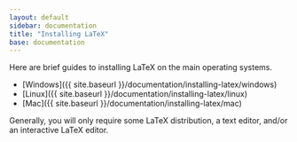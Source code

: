 ```yaml
---
layout: default
sidebar: documentation
title: "Installing LaTeX"
base: documentation
---
```


Here are brief guides to installing LaTeX on the main operating systems. 

- [Windows]({{ site.baseurl }}/documentation/installing-latex/windows)
- [Linux]({{ site.baseurl }}/documentation/installing-latex/linux)
- [Mac]({{ site.baseurl }}/documentation/installing-latex/mac)

Generally, you will only require some LaTeX distribution, a text editor, and/or an interactive LaTeX editor.